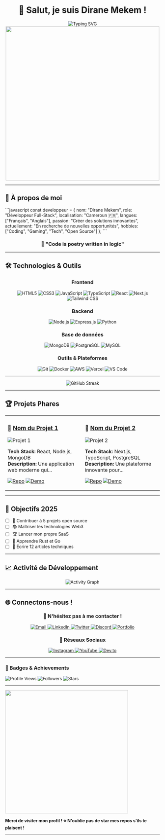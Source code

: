 <div align="center">
  
# 👋 Salut, je suis Dirane Mekem !

<img src="https://readme-typing-svg.herokuapp.com?font=Fira+Code&size=30&duration=3000&pause=1000&color=00D9FF&center=true&vCenter=true&width=600&lines=Développeur+Full-Stack;Designer+UI+UX;Créateur+d'Expériences+Digitales" alt="Typing SVG" />

<img src="https://user-images.githubusercontent.com/74038190/225813708-98b745f2-7d22-48cf-9150-083f1b00d6c9.gif" width="500">

</div>

---

## 🚀 À propos de moi

\`\`\`javascript
const developpeur = {
    nom: "Dirane Mekem",
    role: "Développeur Full-Stack",
    localisation: "Cameroun 🇫🇷",
    langues: ["Français", "Anglais"],
    passion: "Créer des solutions innovantes",
    actuellement: "En recherche de nouvelles opportunités",
    hobbies: ["Coding", "Gaming", "Tech", "Open Source"]
};
\`\`\`

<div align="center">
  
### 💫 "Code is poetry written in logic"

</div>

---

## 🛠️ Technologies & Outils

<div align="center">

### Frontend
![HTML5](https://img.shields.io/badge/HTML5-E34F26?style=for-the-badge&logo=html5&logoColor=white)
![CSS3](https://img.shields.io/badge/CSS3-1572B6?style=for-the-badge&logo=css3&logoColor=white)
![JavaScript](https://img.shields.io/badge/JavaScript-F7DF1E?style=for-the-badge&logo=javascript&logoColor=black)
![TypeScript](https://img.shields.io/badge/TypeScript-007ACC?style=for-the-badge&logo=typescript&logoColor=white)
![React](https://img.shields.io/badge/React-20232A?style=for-the-badge&logo=react&logoColor=61DAFB)
![Next.js](https://img.shields.io/badge/Next.js-000000?style=for-the-badge&logo=next.js&logoColor=white)
![Tailwind CSS](https://img.shields.io/badge/Tailwind_CSS-38B2AC?style=for-the-badge&logo=tailwind-css&logoColor=white)

### Backend
![Node.js](https://img.shields.io/badge/Node.js-43853D?style=for-the-badge&logo=node.js&logoColor=white)
![Express.js](https://img.shields.io/badge/Express.js-404D59?style=for-the-badge)
![Python](https://img.shields.io/badge/Python-3776AB?style=for-the-badge&logo=python&logoColor=white)

### Base de données
![MongoDB](https://img.shields.io/badge/MongoDB-4EA94B?style=for-the-badge&logo=mongodb&logoColor=white)
![PostgreSQL](https://img.shields.io/badge/PostgreSQL-316192?style=for-the-badge&logo=postgresql&logoColor=white)
![MySQL](https://img.shields.io/badge/MySQL-00000F?style=for-the-badge&logo=mysql&logoColor=white)

### Outils & Plateformes
![Git](https://img.shields.io/badge/Git-F05032?style=for-the-badge&logo=git&logoColor=white)
![Docker](https://img.shields.io/badge/Docker-2496ED?style=for-the-badge&logo=docker&logoColor=white)
![AWS](https://img.shields.io/badge/AWS-232F3E?style=for-the-badge&logo=amazon-aws&logoColor=white)
![Vercel](https://img.shields.io/badge/Vercel-000000?style=for-the-badge&logo=vercel&logoColor=white)
![VS Code](https://img.shields.io/badge/VS_Code-007ACC?style=for-the-badge&logo=visual-studio-code&logoColor=white)

</div>

---



<div align="center">
  
![GitHub Streak](https://github-readme-streak-stats.herokuapp.com/?user=diranecode&theme=tokyonight)

</div>

---

## 🏆 Projets Phares

<div align="center">

<table>
<tr>
<td width="50%">

### 🌟 [Nom du Projet 1](https://github.com/votre-username/projet1)
![Projet 1](https://via.placeholder.com/400x200/0D1117/00D9FF?text=Projet+1)

**Tech Stack:** React, Node.js, MongoDB  
**Description:** Une application web moderne qui...

[![Repo](https://img.shields.io/badge/Repo-181717?style=for-the-badge&logo=github&logoColor=white)](https://github.com/votre-username/projet1)
[![Demo](https://img.shields.io/badge/Demo-FF5722?style=for-the-badge&logo=google-chrome&logoColor=white)](https://votre-demo.com)

</td>
<td width="50%">

### 🚀 [Nom du Projet 2](https://github.com/votre-username/projet2)
![Projet 2](https://via.placeholder.com/400x200/0D1117/61DAFB?text=Projet+2)

**Tech Stack:** Next.js, TypeScript, PostgreSQL  
**Description:** Une plateforme innovante pour...

[![Repo](https://img.shields.io/badge/Repo-181717?style=for-the-badge&logo=github&logoColor=white)](https://github.com/votre-username/projet2)
[![Demo](https://img.shields.io/badge/Demo-FF5722?style=for-the-badge&logo=google-chrome&logoColor=white)](https://votre-demo2.com)

</td>
</tr>
</table>

</div>

---

## 🎯 Objectifs 2025

- [ ] 🚀 Contribuer à 5 projets open source
- [ ] 📚 Maîtriser les technologies Web3
- [ ] 🏆 Lancer mon propre SaaS
- [ ] 🌱 Apprendre Rust et Go
- [ ] 📝 Écrire 12 articles techniques

---

## 📈 Activité de Développement

<div align="center">

![Activity Graph](https://github-readme-activity-graph.vercel.app/graph?username=diranecode&theme=tokyo-night&hide_border=true&area=true)

</div>

---

## 🌐 Connectons-nous !

<div align="center">

### 💬 N'hésitez pas à me contacter !

<p>
<a href="mailto:diranemekem@gmail.com">
  <img src="https://img.shields.io/badge/Email-D14836?style=for-the-badge&logo=gmail&logoColor=white" alt="Email"/>
</a>
<a href="https://linkedin.com/in/dirane-mekem-63b588273">
  <img src="https://img.shields.io/badge/LinkedIn-0077B5?style=for-the-badge&logo=linkedin&logoColor=white" alt="LinkedIn"/>
</a>
<a href="https://twitter.com/votre-handle">
  <img src="https://img.shields.io/badge/Twitter-1DA1F2?style=for-the-badge&logo=twitter&logoColor=white" alt="Twitter"/>
</a>
<a href="https://discord.gg/votre-discord">
  <img src="https://img.shields.io/badge/Discord-7289DA?style=for-the-badge&logo=discord&logoColor=white" alt="Discord"/>
</a>
<a href="https://portfolio-dirane.vercel.app">
  <img src="https://img.shields.io/badge/Portfolio-FF5722?style=for-the-badge&logo=google-chrome&logoColor=white" alt="Portfolio"/>
</a>
</p>

### 📱 Réseaux Sociaux

<p>
<a href="https://instagram.com/votre-handle">
  <img src="https://img.shields.io/badge/Instagram-E4405F?style=for-the-badge&logo=instagram&logoColor=white" alt="Instagram"/>
</a>
<a href="https://youtube.com/c/votre-chaine">
  <img src="https://img.shields.io/badge/YouTube-FF0000?style=for-the-badge&logo=youtube&logoColor=white" alt="YouTube"/>
</a>
<a href="https://dev.to/votre-profil">
  <img src="https://img.shields.io/badge/Dev.to-0A0A0A?style=for-the-badge&logo=dev.to&logoColor=white" alt="Dev.to"/>
</a>
</p>

</div>

---


### 🏅 Badges & Achievements

![Profile Views](https://komarev.com/ghpvc/?username=diranecode&color=blueviolet&style=for-the-badge)
![Followers](https://img.shields.io/github/followers/diranecode?style=for-the-badge&color=blue)
![Stars](https://img.shields.io/github/stars/diranecode?style=for-the-badge&color=yellow)

---

<img src="https://user-images.githubusercontent.com/74038190/212284158-e840e285-664b-44d7-b79b-e264b5e54825.gif" width="400">

**Merci de visiter mon profil ! ⭐ N'oublie pas de star mes repos s'ils te plaisent !**

</div>

---

</div>


